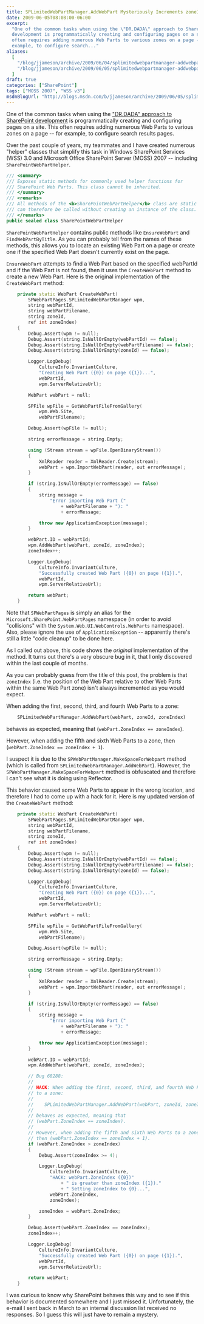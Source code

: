 ```yaml
---
title: SPLimitedWebPartManager.AddWebPart Mysteriously Increments zoneIndex
date: 2009-06-05T08:08:00-06:00
excerpt:
  "One of the common tasks when using the \"DR.DADA\" approach to SharePoint
  development is programmatically creating and configuring pages on a site. This
  often requires adding numerous Web Parts to various zones on a page -- for
  example, to configure search..."
aliases:
  [
    "/blog/jjameson/archive/2009/06/04/splimitedwebpartmanager-addwebpart-mysteriously-increments-zoneindex.aspx",
    "/blog/jjameson/archive/2009/06/05/splimitedwebpartmanager-addwebpart-mysteriously-increments-zoneindex.aspx",
  ]
draft: true
categories: ["SharePoint"]
tags: ["MOSS 2007", "WSS v3"]
msdnBlogUrl: "http://blogs.msdn.com/b/jjameson/archive/2009/06/05/splimitedwebpartmanager-addwebpart-mysteriously-increments-zoneindex.aspx"
---
```


One of the common tasks when using the
["DR.DADA" approach to SharePoint development](/blog/jjameson/2009/03/31/introducing-the-dr-dada-approach-to-sharepoint-development)
is programmatically creating and configuring pages on a site. This often
requires adding numerous Web Parts to various zones on a page -- for example, to
configure search results pages.

Over the past couple of years, my teammates and I have created numerous "helper"
classes that simplify this task in Windows SharePoint Services (WSS) 3.0 and
Microsoft Office SharePoint Server (MOSS) 2007 -- including
`SharePointWebPartHelper`.

```C#
/// <summary>
/// Exposes static methods for commonly used helper functions for
/// SharePoint Web Parts. This class cannot be inherited.
/// </summary>
/// <remarks>
/// All methods of the <b>SharePointWebPartHelper</b> class are static and
/// can therefore be called without creating an instance of the class.
/// </remarks>
public sealed class SharePointWebPartHelper
```

`SharePointWebPartHelper` contains public methods like `EnsureWebPart` and
`FindWebPartByTitle`. As you can probably tell from the names of these methods,
this allows you to locate an existing Web Part on a page or create one if the
specified Web Part doesn't currently exist on the page.

`EnsureWebPart` attempts to find a Web Part based on the specified webPartId and
if the Web Part is not found, then it uses the `CreateWebPart` method to create
a new Web Part. Here is the original implementation of the `CreateWebPart`
method:

```C++
    private static WebPart CreateWebPart(
        SPWebPartPages.SPLimitedWebPartManager wpm,
        string webPartId,
        string webPartFilename,
        string zoneId,
        ref int zoneIndex)
    {
        Debug.Assert(wpm != null);
        Debug.Assert(string.IsNullOrEmpty(webPartId) == false);
        Debug.Assert(string.IsNullOrEmpty(webPartFilename) == false);
        Debug.Assert(string.IsNullOrEmpty(zoneId) == false);

        Logger.LogDebug(
            CultureInfo.InvariantCulture,
            "Creating Web Part ({0}) on page ({1})...",
            webPartId,
            wpm.ServerRelativeUrl);

        WebPart webPart = null;

        SPFile wpFile = GetWebPartFileFromGallery(
            wpm.Web.Site,
            webPartFilename);

        Debug.Assert(wpFile != null);

        string errorMessage = string.Empty;

        using (Stream stream = wpFile.OpenBinaryStream())
        {
            XmlReader reader = XmlReader.Create(stream);
            webPart = wpm.ImportWebPart(reader, out errorMessage);
        }

        if (string.IsNullOrEmpty(errorMessage) == false)
        {
            string message =
                "Error importing Web Part ("
                    + webPartFilename + "): "
                    + errorMessage;

            throw new ApplicationException(message);
        }

        webPart.ID = webPartId;
        wpm.AddWebPart(webPart, zoneId, zoneIndex);
        zoneIndex++;

        Logger.LogDebug(
            CultureInfo.InvariantCulture,
            "Successfully created Web Part ({0}) on page ({1}).",
            webPartId,
            wpm.ServerRelativeUrl);

        return webPart;
    }
```

Note that `SPWebPartPages` is simply an alias for the
`Microsoft.SharePoint.WebPartPages` namespace (in order to avoid "collisions"
with the `System.Web.UI.WebControls.WebParts` namespace). Also, please ignore
the use of `ApplicationException` -- apparently there's still a little "code
cleanup" to be done here.

As I called out above, this code shows the *original* implementation of the
method. It turns out there's a very obscure bug in it, that I only discovered
within the last couple of months.

As you can probably guess from the title of this post, the problem is that
`zoneIndex` (i.e. the position of the Web Part relative to other Web Parts
within the same Web Part zone) isn't always incremented as you would expect.

When adding the first, second, third, and fourth Web Parts to a zone:

```SQL
    SPLimitedWebPartManager.AddWebPart(webPart, zoneId, zoneIndex)
```

behaves as expected, meaning that (`webPart.ZoneIndex == zoneIndex`).

However, when adding the fifth and sixth Web Parts to a zone, then
(`webPart.ZoneIndex == zoneIndex + 1`).

I suspect it is due to the `SPWebPartManager.MakeSpaceForWebpart` method (which
is called from `SPLimitedWebPartManager.AddWebPart`). However, the
`SPWebPartManager.MakeSpaceForWebpart` method is obfuscated and therefore I
can't see what it is doing using Reflector.

This behavior caused some Web Parts to appear in the wrong location, and
therefore I had to come up with a hack for it. Here is my updated version of the
`CreateWebPart` method:

```C++
    private static WebPart CreateWebPart(
        SPWebPartPages.SPLimitedWebPartManager wpm,
        string webPartId,
        string webPartFilename,
        string zoneId,
        ref int zoneIndex)
    {
        Debug.Assert(wpm != null);
        Debug.Assert(string.IsNullOrEmpty(webPartId) == false);
        Debug.Assert(string.IsNullOrEmpty(webPartFilename) == false);
        Debug.Assert(string.IsNullOrEmpty(zoneId) == false);

        Logger.LogDebug(
            CultureInfo.InvariantCulture,
            "Creating Web Part ({0}) on page ({1})...",
            webPartId,
            wpm.ServerRelativeUrl);

        WebPart webPart = null;

        SPFile wpFile = GetWebPartFileFromGallery(
            wpm.Web.Site,
            webPartFilename);

        Debug.Assert(wpFile != null);

        string errorMessage = string.Empty;

        using (Stream stream = wpFile.OpenBinaryStream())
        {
            XmlReader reader = XmlReader.Create(stream);
            webPart = wpm.ImportWebPart(reader, out errorMessage);
        }

        if (string.IsNullOrEmpty(errorMessage) == false)
        {
            string message =
                "Error importing Web Part ("
                    + webPartFilename + "): "
                    + errorMessage;

            throw new ApplicationException(message);
        }

        webPart.ID = webPartId;
        wpm.AddWebPart(webPart, zoneId, zoneIndex);

        // Bug 68288:
        //
        // HACK: When adding the first, second, third, and fourth Web Parts
        // to a zone:
        //
        //    SPLimitedWebPartManager.AddWebPart(webPart, zoneId, zoneIndex)
        //
        // behaves as expected, meaning that
        // (webPart.ZoneIndex == zoneIndex).
        //
        // However, when adding the fifth and sixth Web Parts to a zone,
        // then (webPart.ZoneIndex == zoneIndex + 1).
        if (webPart.ZoneIndex > zoneIndex)
        {
            Debug.Assert(zoneIndex >= 4);

            Logger.LogDebug(
                CultureInfo.InvariantCulture,
                "HACK: webPart.ZoneIndex ({0})"
                    + " is greater than zoneIndex ({1})."
                    + " Setting zoneIndex to {0}...",
                webPart.ZoneIndex,
                zoneIndex);

            zoneIndex = webPart.ZoneIndex;
        }

        Debug.Assert(webPart.ZoneIndex == zoneIndex);
        zoneIndex++;

        Logger.LogDebug(
            CultureInfo.InvariantCulture,
            "Successfully created Web Part ({0}) on page ({1}).",
            webPartId,
            wpm.ServerRelativeUrl);

        return webPart;
    }
```

I was curious to know why SharePoint behaves this way and to see if this
behavior is documented somewhere and I just missed it. Unfortunately, the e-mail
I sent back in March to an internal discussion list received no responses. So I
guess this will just have to remain a mystery.
